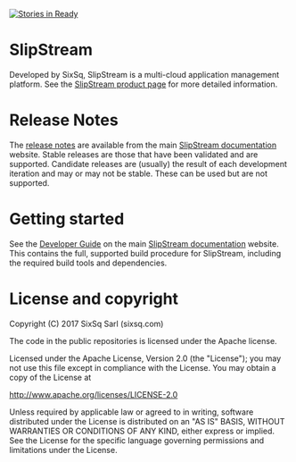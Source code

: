 [![Stories in Ready](https://badge.waffle.io/slipstream/slipstream.png?label=ready&title=Ready)](https://waffle.io/slipstream/slipstream)
# SlipStream

Developed by SixSq, SlipStream is a multi-cloud application management
platform.  See the [SlipStream product page][ss-product] for more
detailed information.

# Release Notes

The [release notes][ss-release] are available from the main
[SlipStream documentation][ss-docs] website.  Stable releases are
those that have been validated and are supported.  Candidate releases
are (usually) the result of each development iteration and may or may
not be stable.  These can be used but are not supported.

# Getting started 

See the [Developer Guide][ss-dev] on the main [SlipStream
documentation][ss-docs] website.  This contains the full, supported
build procedure for SlipStream, including the required build tools and
dependencies.

# License and copyright

Copyright (C) 2017 SixSq Sarl (sixsq.com)

The code in the public repositories is licensed under the Apache
license.

Licensed under the Apache License, Version 2.0 (the "License"); you
may not use this file except in compliance with the License.  You may
obtain a copy of the License at

http://www.apache.org/licenses/LICENSE-2.0

Unless required by applicable law or agreed to in writing, software
distributed under the License is distributed on an "AS IS" BASIS,
WITHOUT WARRANTIES OR CONDITIONS OF ANY KIND, either express or
implied.  See the License for the specific language governing
permissions and limitations under the License.

[ss-release]: http://ssdocs.sixsq.com/en/latest/release_notes
[ss-product]: http://sixsq.com/products/slipstream.html
[ss-docs]: http://ssdocs.sixsq.com
[ss-dev]: http://ssdocs.sixsq.com/en/latest/developer_guide
